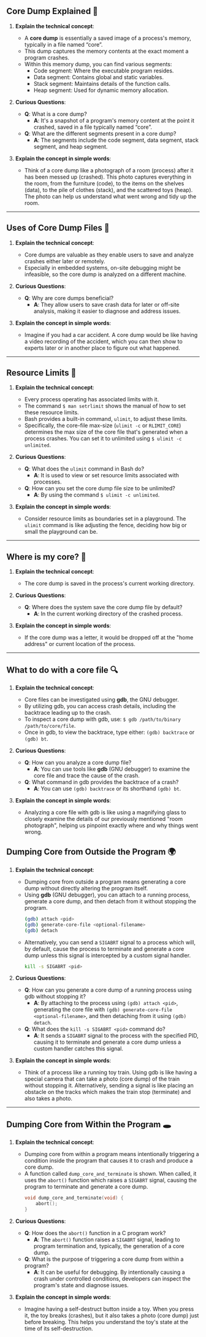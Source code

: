 **Core Dump Explained** 🧠
---

1. **Explain the technical concept**:
    - A **core dump** is essentially a saved image of a process's memory, typically in a file named “core”.
    - This dump captures the memory contents at the exact moment a program crashes.
    - Within this memory dump, you can find various segments:
        - Code segment: Where the executable program resides.
        - Data segment: Contains global and static variables.
        - Stack segment: Maintains details of the function calls.
        - Heap segment: Used for dynamic memory allocation.

2. **Curious Questions**:
    - **Q**: What is a core dump?
      - **A**: It's a snapshot of a program's memory content at the point it crashed, saved in a file typically named “core”.
    - **Q**: What are the different segments present in a core dump?
      - **A**: The segments include the code segment, data segment, stack segment, and heap segment.

3. **Explain the concept in simple words**:
    - Think of a core dump like a photograph of a room (process) after it has been messed up (crashed). This photo captures everything in the room, from the furniture (code), to the items on the shelves (data), to the pile of clothes (stack), and the scattered toys (heap). The photo can help us understand what went wrong and tidy up the room.

---

**Uses of Core Dump Files** 📁
---

1. **Explain the technical concept**:
    - Core dumps are valuable as they enable users to save and analyze crashes either later or remotely.
    - Especially in embedded systems, on-site debugging might be infeasible, so the core dump is analyzed on a different machine.

2. **Curious Questions**:
    - **Q**: Why are core dumps beneficial?
      - **A**: They allow users to save crash data for later or off-site analysis, making it easier to diagnose and address issues.

3. **Explain the concept in simple words**:
    - Imagine if you had a car accident. A core dump would be like having a video recording of the accident, which you can then show to experts later or in another place to figure out what happened.

---

**Resource Limits** 📏
---

1. **Explain the technical concept**:
    - Every process operating has associated limits with it.
    - The command `$ man setrlimit` shows the manual of how to set these resource limits.
    - Bash provides a built-in command, `ulimit`, to adjust these limits.
    - Specifically, the core-file max-size (`ulimit -c` or `RLIMIT_CORE`) determines the max size of the core file that's generated when a process crashes. You can set it to unlimited using `$ ulimit -c unlimited`.

2. **Curious Questions**:
    - **Q**: What does the `ulimit` command in Bash do?
      - **A**: It is used to view or set resource limits associated with processes.
    - **Q**: How can you set the core dump file size to be unlimited?
      - **A**: By using the command `$ ulimit -c unlimited`.

3. **Explain the concept in simple words**:
    - Consider resource limits as boundaries set in a playground. The `ulimit` command is like adjusting the fence, deciding how big or small the playground can be.

---

**Where is my core?** 📍
---

1. **Explain the technical concept**:
    - The core dump is saved in the process's current working directory.

2. **Curious Questions**:
    - **Q**: Where does the system save the core dump file by default?
      - **A**: In the current working directory of the crashed process.

3. **Explain the concept in simple words**:
    - If the core dump was a letter, it would be dropped off at the "home address" or current location of the process.

---

**What to do with a core file** 🔍
---

1. **Explain the technical concept**:
    - Core files can be investigated using **gdb**, the GNU debugger.
    - By utilizing gdb, you can access crash details, including the backtrace leading up to the crash.
    - To inspect a core dump with gdb, use: `$ gdb /path/to/binary /path/to/core/file`.
    - Once in gdb, to view the backtrace, type either: `(gdb) backtrace` or `(gdb) bt`.

2. **Curious Questions**:
    - **Q**: How can you analyze a core dump file?
      - **A**: You can use tools like **gdb** (GNU debugger) to examine the core file and trace the cause of the crash.
    - **Q**: What command in gdb provides the backtrace of a crash?
      - **A**: You can use `(gdb) backtrace` or its shorthand `(gdb) bt`.

3. **Explain the concept in simple words**:
    - Analyzing a core file with gdb is like using a magnifying glass to closely examine the details of our previously mentioned "room photograph", helping us pinpoint exactly where and why things went wrong.


**Dumping Core from Outside the Program** 🌍
---

1. **Explain the technical concept**:
    - Dumping core from outside a program means generating a core dump without directly altering the program itself.
    - Using **gdb** (GNU debugger), you can attach to a running process, generate a core dump, and then detach from it without stopping the program.
        ```bash
        (gdb) attach <pid>
        (gdb) generate-core-file <optional-filename>
        (gdb) detach
        ```
    - Alternatively, you can send a `SIGABRT` signal to a process which will, by default, cause the process to terminate and generate a core dump unless this signal is intercepted by a custom signal handler.
        ```bash
        kill -s SIGABRT <pid>
        ```

2. **Curious Questions**:
    - **Q**: How can you generate a core dump of a running process using gdb without stopping it?
      - **A**: By attaching to the process using `(gdb) attach <pid>`, generating the core file with `(gdb) generate-core-file <optional-filename>`, and then detaching from it using `(gdb) detach`.
    - **Q**: What does the `kill -s SIGABRT <pid>` command do?
      - **A**: It sends a `SIGABRT` signal to the process with the specified PID, causing it to terminate and generate a core dump unless a custom handler catches this signal.

3. **Explain the concept in simple words**:
    - Think of a process like a running toy train. Using gdb is like having a special camera that can take a photo (core dump) of the train without stopping it. Alternatively, sending a signal is like placing an obstacle on the tracks which makes the train stop (terminate) and also takes a photo.

---

**Dumping Core from Within the Program** 🕳️
---

1. **Explain the technical concept**:
    - Dumping core from within a program means intentionally triggering a condition inside the program that causes it to crash and produce a core dump.
    - A function called `dump_core_and_terminate` is shown. When called, it uses the `abort()` function which raises a `SIGABRT` signal, causing the program to terminate and generate a core dump.
        ```c
        void dump_core_and_terminate(void) {
            abort();
        }
        ```

2. **Curious Questions**:
    - **Q**: How does the `abort()` function in a C program work?
      - **A**: The `abort()` function raises a `SIGABRT` signal, leading to program termination and, typically, the generation of a core dump.
    - **Q**: What is the purpose of triggering a core dump from within a program?
      - **A**: It can be useful for debugging. By intentionally causing a crash under controlled conditions, developers can inspect the program's state and diagnose issues.

3. **Explain the concept in simple words**:
    - Imagine having a self-destruct button inside a toy. When you press it, the toy breaks (crashes), but it also takes a photo (core dump) just before breaking. This helps you understand the toy's state at the time of its self-destruction.